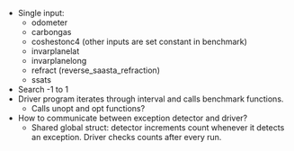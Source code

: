 - Single input:
  - odometer
  - carbongas
  - coshestonc4 (other inputs are set constant in benchmark)
  - invarplanelat
  - invarplanelong
  - refract (reverse_saasta_refraction)
  - ssats
- Search -1 to 1
- Driver program iterates through interval and calls benchmark functions.
  - Calls unopt and opt functions?
- How to communicate between exception detector and driver?
  - Shared global struct: detector increments count whenever it detects an
    exception. Driver checks counts after every run.
